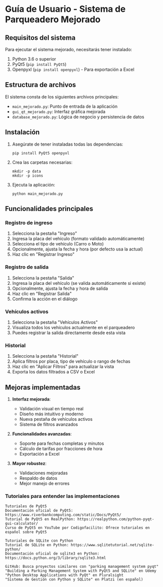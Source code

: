# Guía de Usuario - Sistema de Parqueadero Mejorado

## Requisitos del sistema

Para ejecutar el sistema mejorado, necesitarás tener instalado:

1. Python 3.6 o superior
2. PyQt5 (`pip install PyQt5`)
3. Openpyxl (`pip install openpyxl`) - Para exportación a Excel

## Estructura de archivos

El sistema consta de los siguientes archivos principales:

- `main_mejorado.py`: Punto de entrada de la aplicación
- `gui_qt_mejorado.py`: Interfaz gráfica mejorada
- `database_mejorado.py`: Lógica de negocio y persistencia de datos

## Instalación

1. Asegúrate de tener instaladas todas las dependencias:
   ```
   pip install PyQt5 openpyxl
   ```

2. Crea las carpetas necesarias:
   ```
   mkdir -p data
   mkdir -p icons
   ```

3. Ejecuta la aplicación:
   ```
   python main_mejorado.py
   ```

## Funcionalidades principales

### Registro de ingreso

1. Selecciona la pestaña "Ingreso"
2. Ingresa la placa del vehículo (formato validado automáticamente)
3. Selecciona el tipo de vehículo (Carro o Moto)
4. Opcionalmente, ajusta la fecha y hora (por defecto usa la actual)
5. Haz clic en "Registrar Ingreso"

### Registro de salida

1. Selecciona la pestaña "Salida"
2. Ingresa la placa del vehículo (se valida automáticamente si existe)
3. Opcionalmente, ajusta la fecha y hora de salida
4. Haz clic en "Registrar Salida"
5. Confirma la acción en el diálogo

### Vehículos activos

1. Selecciona la pestaña "Vehículos Activos"
2. Visualiza todos los vehículos actualmente en el parqueadero
3. Puedes registrar la salida directamente desde esta vista

### Historial

1. Selecciona la pestaña "Historial"
2. Aplica filtros por placa, tipo de vehículo o rango de fechas
3. Haz clic en "Aplicar Filtros" para actualizar la vista
4. Exporta los datos filtrados a CSV o Excel

## Mejoras implementadas

1. **Interfaz mejorada**:
   - Validación visual en tiempo real
   - Diseño más intuitivo y moderno
   - Nueva pestaña de vehículos activos
   - Sistema de filtros avanzados

2. **Funcionalidades avanzadas**:
   - Soporte para fechas completas y minutos
   - Cálculo de tarifas por fracciones de hora
   - Exportación a Excel

3. **Mayor robustez**:
   - Validaciones mejoradas
   - Respaldo de datos
   - Mejor manejo de errores

### Tutoriales para entender las implementaciones
    Tutoriales de PyQt5
    Documentación oficial de PyQt5: https://www.riverbankcomputing.com/static/Docs/PyQt5/
    Tutorial de PyQt5 en RealPython: https://realpython.com/python-pyqt-gui-calculator/
    Curso de PyQt5 en YouTube por Codigofacilito: Ofrece tutoriales en español sobre PyQt5

    Tutoriales de SQLite con Python
    Tutorial de SQLite en Python: https://www.sqlitetutorial.net/sqlite-python/
    Documentación oficial de sqlite3 en Python: https://docs.python.org/3/library/sqlite3.html

    GitHub: Busca proyectos similares con "parking management system pyqt"
    "Building a Parking Management System with PyQt5 and SQLite" en Udemy
    "Python Desktop Applications with PyQt" en Pluralsight
    "Sistema de Gestión con Python y SQLite" en Platzi (en español)
